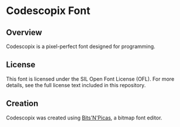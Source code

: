# Codescopix Font

## Overview
Codescopix is a pixel-perfect font designed for programming.

## License
This font is licensed under the SIL Open Font License (OFL). For more details, see the full license text included in this repository.

## Creation
Codescopix was created using [Bits'N'Picas](https://github.com/kreativekorp/bitsnpicas), a bitmap font editor.
